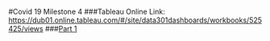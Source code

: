 #Covid 19 Milestone 4 
###Tableau Online Link:  https://dub01.online.tableau.com/#/site/data301dashboards/workbooks/525425/views
###[Part 1](https://youtu.be/tYnJg2Yvkxs)
